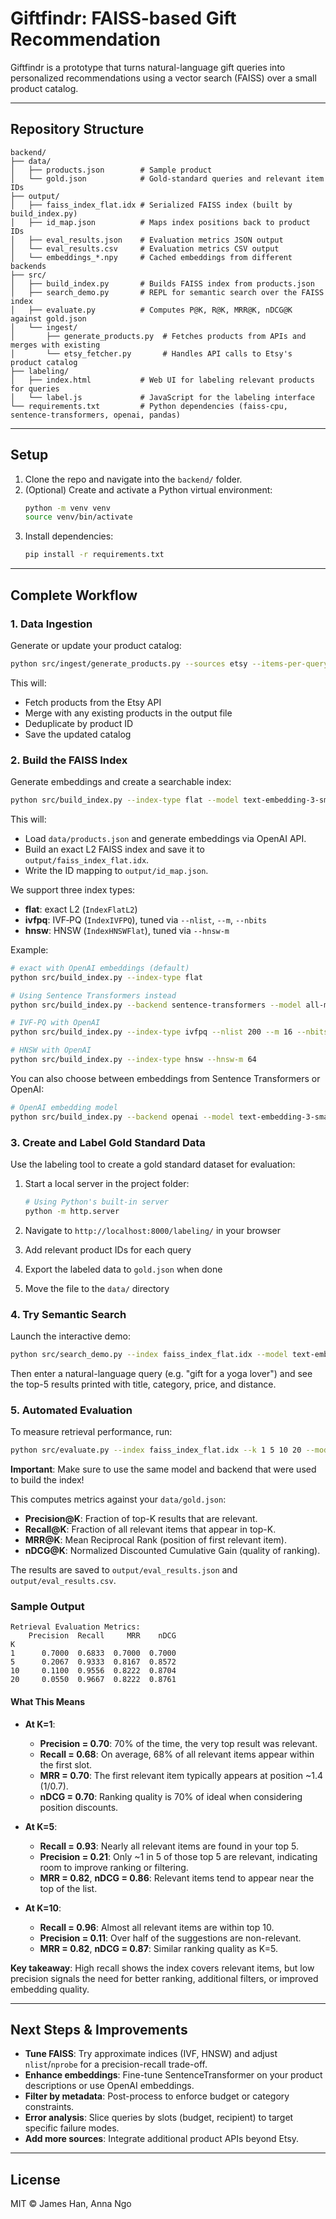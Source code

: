 # Giftfindr: FAISS-based Gift Recommendation

Giftfindr is a prototype that turns natural-language gift queries into personalized recommendations using a vector search (FAISS) over a small product catalog.

---

## Repository Structure

```
backend/
├── data/
│   ├── products.json        # Sample product 
│   └── gold.json            # Gold-standard queries and relevant item IDs
├── output/
│   ├── faiss_index_flat.idx # Serialized FAISS index (built by build_index.py)
│   ├── id_map.json          # Maps index positions back to product IDs
│   ├── eval_results.json    # Evaluation metrics JSON output
│   └── eval_results.csv     # Evaluation metrics CSV output
│   └── embeddings_*.npy     # Cached embeddings from different backends
├── src/
│   ├── build_index.py       # Builds FAISS index from products.json
│   ├── search_demo.py       # REPL for semantic search over the FAISS index
│   ├── evaluate.py          # Computes P@K, R@K, MRR@K, nDCG@K against gold.json
│   └── ingest/
│       ├── generate_products.py  # Fetches products from APIs and merges with existing
│       └── etsy_fetcher.py       # Handles API calls to Etsy's product catalog
├── labeling/
│   ├── index.html           # Web UI for labeling relevant products for queries
│   └── label.js             # JavaScript for the labeling interface
└── requirements.txt         # Python dependencies (faiss-cpu, sentence-transformers, openai, pandas)
```

---

## Setup

1. Clone the repo and navigate into the `backend/` folder.
2. (Optional) Create and activate a Python virtual environment:
   ```bash
   python -m venv venv
   source venv/bin/activate
   ```
3. Install dependencies:
   ```bash
   pip install -r requirements.txt
   ```

---

## Complete Workflow

### 1. Data Ingestion

Generate or update your product catalog:

```bash
python src/ingest/generate_products.py --sources etsy --items-per-query 5 --num-queries 20 --out data/products.json
```

This will:

- Fetch products from the Etsy API
- Merge with any existing products in the output file
- Deduplicate by product ID
- Save the updated catalog

### 2. Build the FAISS Index

Generate embeddings and create a searchable index:

```bash
python src/build_index.py --index-type flat --model text-embedding-3-small --backend openai
```

This will:

- Load `data/products.json` and generate embeddings via OpenAI API.
- Build an exact L2 FAISS index and save it to `output/faiss_index_flat.idx`.
- Write the ID mapping to `output/id_map.json`.

We support three index types:

- **flat**: exact L2 (`IndexFlatL2`)
- **ivfpq**: IVF‑PQ (`IndexIVFPQ`), tuned via `--nlist`, `--m`, `--nbits`
- **hnsw**: HNSW (`IndexHNSWFlat`), tuned via `--hnsw-m`

Example:

```bash
# exact with OpenAI embeddings (default)
python src/build_index.py --index-type flat

# Using Sentence Transformers instead
python src/build_index.py --backend sentence-transformers --model all-mpnet-base-v2

# IVF-PQ with OpenAI
python src/build_index.py --index-type ivfpq --nlist 200 --m 16 --nbits 8

# HNSW with OpenAI
python src/build_index.py --index-type hnsw --hnsw-m 64
```

You can also choose between embeddings from Sentence Transformers or OpenAI:

```bash
# OpenAI embedding model
python src/build_index.py --backend openai --model text-embedding-3-small
```

### 3. Create and Label Gold Standard Data

Use the labeling tool to create a gold standard dataset for evaluation:

1. Start a local server in the project folder:

   ```bash
   # Using Python's built-in server
   python -m http.server
   ```

2. Navigate to `http://localhost:8000/labeling/` in your browser
3. Add relevant product IDs for each query
4. Export the labeled data to `gold.json` when done
5. Move the file to the `data/` directory

### 4. Try Semantic Search

Launch the interactive demo:

```bash
python src/search_demo.py --index faiss_index_flat.idx --model text-embedding-3-small --backend openai
```

Then enter a natural-language query (e.g. "gift for a yoga lover") and see the top-5 results printed with title, category, price, and distance.

### 5. Automated Evaluation

To measure retrieval performance, run:

```bash
python src/evaluate.py --index faiss_index_flat.idx --k 1 5 10 20 --model text-embedding-3-small --backend openai --products products.json --id-map id_map.json --gold gold.json
```

**Important**: Make sure to use the same model and backend that were used to build the index!

This computes metrics against your `data/gold.json`:

- **Precision@K**: Fraction of top-K results that are relevant.
- **Recall@K**: Fraction of all relevant items that appear in top-K.
- **MRR@K**: Mean Reciprocal Rank (position of first relevant item).
- **nDCG@K**: Normalized Discounted Cumulative Gain (quality of ranking).

The results are saved to `output/eval_results.json` and `output/eval_results.csv`.

### Sample Output

```
Retrieval Evaluation Metrics:
    Precision  Recall     MRR    nDCG
K
1      0.7000  0.6833  0.7000  0.7000
5      0.2067  0.9333  0.8167  0.8572
10     0.1100  0.9556  0.8222  0.8704
20     0.0550  0.9667  0.8222  0.8761
```

#### What This Means

- **At K=1**:

  - **Precision = 0.70**: 70% of the time, the very top result was relevant.
  - **Recall = 0.68**: On average, 68% of all relevant items appear within the first slot.
  - **MRR = 0.70**: The first relevant item typically appears at position ~1.4 (1/0.7).
  - **nDCG = 0.70**: Ranking quality is 70% of ideal when considering position discounts.

- **At K=5**:

  - **Recall = 0.93**: Nearly all relevant items are found in your top 5.
  - **Precision = 0.21**: Only ~1 in 5 of those top 5 are relevant, indicating room to improve ranking or filtering.
  - **MRR = 0.82**, **nDCG = 0.86**: Relevant items tend to appear near the top of the list.

- **At K=10**:
  - **Recall = 0.96**: Almost all relevant items are within top 10.
  - **Precision = 0.11**: Over half of the suggestions are non-relevant.
  - **MRR = 0.82**, **nDCG = 0.87**: Similar ranking quality as K=5.

**Key takeaway**: High recall shows the index covers relevant items, but low precision signals the need for better ranking, additional filters, or improved embedding quality.

---

## Next Steps & Improvements

- **Tune FAISS**: Try approximate indices (IVF, HNSW) and adjust `nlist`/`nprobe` for a precision-recall trade-off.
- **Enhance embeddings**: Fine-tune SentenceTransformer on your product descriptions or use OpenAI embeddings.
- **Filter by metadata**: Post-process to enforce budget or category constraints.
- **Error analysis**: Slice queries by slots (budget, recipient) to target specific failure modes.
- **Add more sources**: Integrate additional product APIs beyond Etsy.

---

## License

MIT © James Han, Anna Ngo
